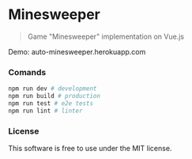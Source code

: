 # Minesweeper
> Game "Minesweeper" implementation on Vue.js

Demo: auto-minesweeper.herokuapp.com

### Comands
```bash
npm run dev # development
npm run build # production
npm run test # e2e tests
npm run lint # linter
```

### License
This software is free to use under the MIT license.

